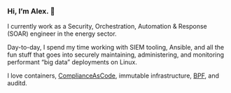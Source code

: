 ### Hi, I’m Alex. 👋

I currently work as a Security, Orchestration, Automation & Response (SOAR) engineer in the energy sector.

Day-to-day, I spend my time working with SIEM tooling, Ansible, and all the fun stuff that goes into securely maintaining, administering, and monitoring performant “big data” deployments on Linux.

I love containers, [ComplianceAsCode](https://github.com/ComplianceAsCode), immutable infrastructure, [BPF](https://www.brendangregg.com/blog/2021-06-15/bpf-internals.html), and auditd.
